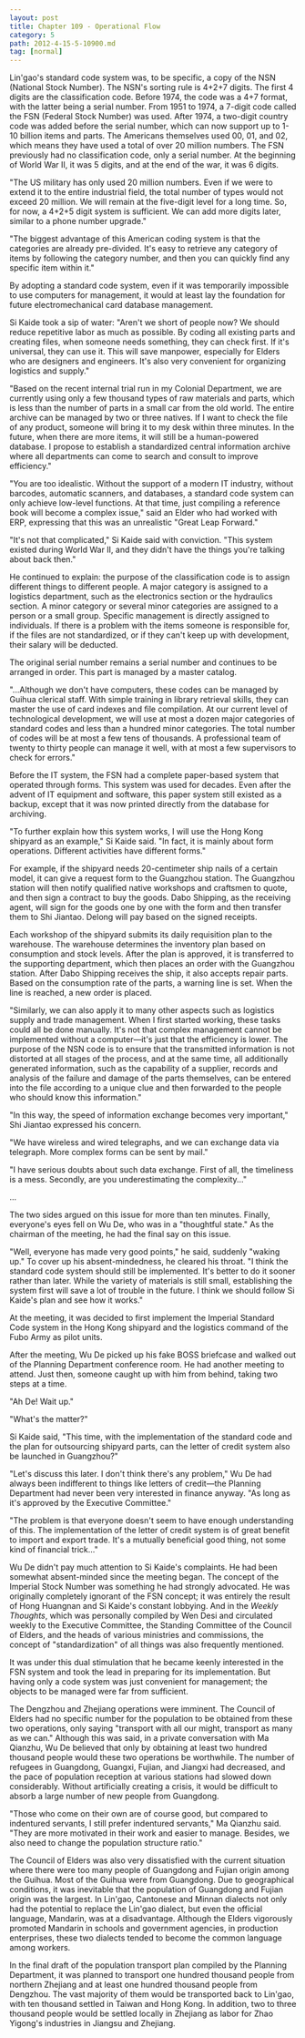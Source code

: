 ```yaml
---
layout: post
title: Chapter 109 - Operational Flow
category: 5
path: 2012-4-15-5-10900.md
tag: [normal]
---
```


Lin'gao's standard code system was, to be specific, a copy of the NSN (National Stock Number). The NSN's sorting rule is 4+2+7 digits. The first 4 digits are the classification code. Before 1974, the code was a 4+7 format, with the latter being a serial number. From 1951 to 1974, a 7-digit code called the FSN (Federal Stock Number) was used. After 1974, a two-digit country code was added before the serial number, which can now support up to 1-10 billion items and parts. The Americans themselves used 00, 01, and 02, which means they have used a total of over 20 million numbers. The FSN previously had no classification code, only a serial number. At the beginning of World War II, it was 5 digits, and at the end of the war, it was 6 digits.

"The US military has only used 20 million numbers. Even if we were to extend it to the entire industrial field, the total number of types would not exceed 20 million. We will remain at the five-digit level for a long time. So, for now, a 4+2+5 digit system is sufficient. We can add more digits later, similar to a phone number upgrade."

"The biggest advantage of this American coding system is that the categories are already pre-divided. It's easy to retrieve any category of items by following the category number, and then you can quickly find any specific item within it."

By adopting a standard code system, even if it was temporarily impossible to use computers for management, it would at least lay the foundation for future electromechanical card database management.

Si Kaide took a sip of water: "Aren't we short of people now? We should reduce repetitive labor as much as possible. By coding all existing parts and creating files, when someone needs something, they can check first. If it's universal, they can use it. This will save manpower, especially for Elders who are designers and engineers. It's also very convenient for organizing logistics and supply."

"Based on the recent internal trial run in my Colonial Department, we are currently using only a few thousand types of raw materials and parts, which is less than the number of parts in a small car from the old world. The entire archive can be managed by two or three natives. If I want to check the file of any product, someone will bring it to my desk within three minutes. In the future, when there are more items, it will still be a human-powered database. I propose to establish a standardized central information archive where all departments can come to search and consult to improve efficiency."

"You are too idealistic. Without the support of a modern IT industry, without barcodes, automatic scanners, and databases, a standard code system can only achieve low-level functions. At that time, just compiling a reference book will become a complex issue," said an Elder who had worked with ERP, expressing that this was an unrealistic "Great Leap Forward."

"It's not that complicated," Si Kaide said with conviction. "This system existed during World War II, and they didn't have the things you're talking about back then."

He continued to explain: the purpose of the classification code is to assign different things to different people. A major category is assigned to a logistics department, such as the electronics section or the hydraulics section. A minor category or several minor categories are assigned to a person or a small group. Specific management is directly assigned to individuals. If there is a problem with the items someone is responsible for, if the files are not standardized, or if they can't keep up with development, their salary will be deducted.

The original serial number remains a serial number and continues to be arranged in order. This part is managed by a master catalog.

"...Although we don't have computers, these codes can be managed by Guihua clerical staff. With simple training in library retrieval skills, they can master the use of card indexes and file compilation. At our current level of technological development, we will use at most a dozen major categories of standard codes and less than a hundred minor categories. The total number of codes will be at most a few tens of thousands. A professional team of twenty to thirty people can manage it well, with at most a few supervisors to check for errors."

Before the IT system, the FSN had a complete paper-based system that operated through forms. This system was used for decades. Even after the advent of IT equipment and software, this paper system still existed as a backup, except that it was now printed directly from the database for archiving.

"To further explain how this system works, I will use the Hong Kong shipyard as an example," Si Kaide said. "In fact, it is mainly about form operations. Different activities have different forms."

For example, if the shipyard needs 20-centimeter ship nails of a certain model, it can give a request form to the Guangzhou station. The Guangzhou station will then notify qualified native workshops and craftsmen to quote, and then sign a contract to buy the goods. Dabo Shipping, as the receiving agent, will sign for the goods one by one with the form and then transfer them to Shi Jiantao. Delong will pay based on the signed receipts.

Each workshop of the shipyard submits its daily requisition plan to the warehouse. The warehouse determines the inventory plan based on consumption and stock levels. After the plan is approved, it is transferred to the supporting department, which then places an order with the Guangzhou station. After Dabo Shipping receives the ship, it also accepts repair parts. Based on the consumption rate of the parts, a warning line is set. When the line is reached, a new order is placed.

"Similarly, we can also apply it to many other aspects such as logistics supply and trade management. When I first started working, these tasks could all be done manually. It's not that complex management cannot be implemented without a computer—it's just that the efficiency is lower. The purpose of the NSN code is to ensure that the transmitted information is not distorted at all stages of the process, and at the same time, all additionally generated information, such as the capability of a supplier, records and analysis of the failure and damage of the parts themselves, can be entered into the file according to a unique clue and then forwarded to the people who should know this information."

"In this way, the speed of information exchange becomes very important," Shi Jiantao expressed his concern.

"We have wireless and wired telegraphs, and we can exchange data via telegraph. More complex forms can be sent by mail."

"I have serious doubts about such data exchange. First of all, the timeliness is a mess. Secondly, are you underestimating the complexity..."

...

The two sides argued on this issue for more than ten minutes. Finally, everyone's eyes fell on Wu De, who was in a "thoughtful state." As the chairman of the meeting, he had the final say on this issue.

"Well, everyone has made very good points," he said, suddenly "waking up." To cover up his absent-mindedness, he cleared his throat. "I think the standard code system should still be implemented. It's better to do it sooner rather than later. While the variety of materials is still small, establishing the system first will save a lot of trouble in the future. I think we should follow Si Kaide's plan and see how it works."

At the meeting, it was decided to first implement the Imperial Standard Code system in the Hong Kong shipyard and the logistics command of the Fubo Army as pilot units.

After the meeting, Wu De picked up his fake BOSS briefcase and walked out of the Planning Department conference room. He had another meeting to attend. Just then, someone caught up with him from behind, taking two steps at a time.

"Ah De! Wait up."

"What's the matter?"

Si Kaide said, "This time, with the implementation of the standard code and the plan for outsourcing shipyard parts, can the letter of credit system also be launched in Guangzhou?"

"Let's discuss this later. I don't think there's any problem," Wu De had always been indifferent to things like letters of credit—the Planning Department had never been very interested in finance anyway. "As long as it's approved by the Executive Committee."

"The problem is that everyone doesn't seem to have enough understanding of this. The implementation of the letter of credit system is of great benefit to import and export trade. It's a mutually beneficial good thing, not some kind of financial trick..."

Wu De didn't pay much attention to Si Kaide's complaints. He had been somewhat absent-minded since the meeting began. The concept of the Imperial Stock Number was something he had strongly advocated. He was originally completely ignorant of the FSN concept; it was entirely the result of Hong Huangnan and Si Kaide's constant lobbying. And in the *Weekly Thoughts*, which was personally compiled by Wen Desi and circulated weekly to the Executive Committee, the Standing Committee of the Council of Elders, and the heads of various ministries and commissions, the concept of "standardization" of all things was also frequently mentioned.

It was under this dual stimulation that he became keenly interested in the FSN system and took the lead in preparing for its implementation. But having only a code system was just convenient for management; the objects to be managed were far from sufficient.

The Dengzhou and Zhejiang operations were imminent. The Council of Elders had no specific number for the population to be obtained from these two operations, only saying "transport with all our might, transport as many as we can." Although this was said, in a private conversation with Ma Qianzhu, Wu De believed that only by obtaining at least two hundred thousand people would these two operations be worthwhile. The number of refugees in Guangdong, Guangxi, Fujian, and Jiangxi had decreased, and the pace of population reception at various stations had slowed down considerably. Without artificially creating a crisis, it would be difficult to absorb a large number of new people from Guangdong.

"Those who come on their own are of course good, but compared to indentured servants, I still prefer indentured servants," Ma Qianzhu said. "They are more motivated in their work and easier to manage. Besides, we also need to change the population structure ratio."

The Council of Elders was also very dissatisfied with the current situation where there were too many people of Guangdong and Fujian origin among the Guihua. Most of the Guihua were from Guangdong. Due to geographical conditions, it was inevitable that the population of Guangdong and Fujian origin was the largest. In Lin'gao, Cantonese and Minnan dialects not only had the potential to replace the Lin'gao dialect, but even the official language, Mandarin, was at a disadvantage. Although the Elders vigorously promoted Mandarin in schools and government agencies, in production enterprises, these two dialects tended to become the common language among workers.

In the final draft of the population transport plan compiled by the Planning Department, it was planned to transport one hundred thousand people from northern Zhejiang and at least one hundred thousand people from Dengzhou. The vast majority of them would be transported back to Lin'gao, with ten thousand settled in Taiwan and Hong Kong. In addition, two to three thousand people would be settled locally in Zhejiang as labor for Zhao Yigong's industries in Jiangsu and Zhejiang.